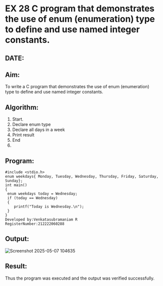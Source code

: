 # EX 28 C program that demonstrates the use of enum (enumeration) type to define and use named integer constants.
## DATE:
## Aim:
To write a C program that demonstrates the use of enum (enumeration) type to define and use named integer constants.

## Algorithm:
1. Start.
2. Declare enum type
3. Declare all days in a week
4. Print result
5. End
6. 
## Program:
```
#include <stdio.h>
enum weekdays{ Monday, Tuesday, Wednesday, Thursday, Friday, Saturday, Sunday};
int main()
{
 enum weekdays today = Wednesday;
 if (today == Wednesday)
 {
    printf("Today is Wednesday.\n");
 }
}
Developed by:Venkatasubramaniam R
RegisterNumber:212222060288
```

## Output:
![Screenshot 2025-05-07 104635](https://github.com/user-attachments/assets/de5f73d8-f386-4293-99f7-c6f877c782e0)



## Result:
Thus the program was executed and the output was verified successfully.

